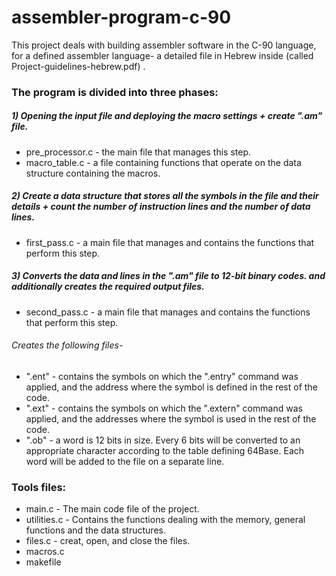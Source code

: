 # assembler-program-c-90
This project deals with building assembler software in the C-90 language, for a defined assembler language- a detailed file in Hebrew inside (called Project-guidelines-hebrew.pdf) .

### The program is divided into three phases:
##### 1) Opening the input file and deploying the macro settings + create ".am" file.
   - pre_processor.c - the main file that manages this step.
   - macro_table.c - a file containing functions that operate on the data structure containing the macros.
     
##### 2) Create a data structure that stores all the symbols in the file and their details + count the number of instruction lines and the number of data lines.
- first_pass.c - a main file that manages and contains the functions that perform this step.

                  
##### 3) Converts the data and lines in the ".am" file to 12-bit binary codes. and additionally creates the required output files.
- second_pass.c - a main file that manages and contains the functions that perform this step.
###### Creates the following files-
  * ".ent" -  contains the symbols on which the ".entry" command was applied, and the address where the symbol is defined in the rest of the code.
  * ".ext" -  contains the symbols on which the ".extern" command was applied, and the addresses where the symbol is used in the rest of the code.
  * ".ob" - a word is 12 bits in size. Every 6 bits will be converted to an appropriate character according to the table defining 64Base. Each word will be added to the file on a separate line.
 
    
### Tools files:
 - main.c - The main code file of the project.
 -  utilities.c - Contains the functions dealing with the memory, general functions and the data structures.
 -  files.c - creat, open, and close the files.
 -  macros.c  
 -  makefile

